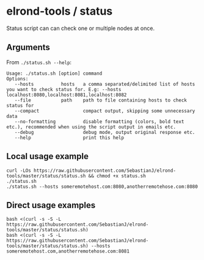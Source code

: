 # elrond-tools / status

Status script can can check one or multiple nodes at once.

## Arguments
From `./status.sh --help`:

```
Usage: ./status.sh [option] command
Options:
   --hosts          hosts   a comma separated/delimited list of hosts you want to check status for. E.g: --hosts localhost:8080,localhost:8081,localhost:8082
   --file           path    path to file containing hosts to check status for
   --compact                compact output, skipping some unnecessary data
   --no-formatting          disable formatting (colors, bold text etc.), recommended when using the script output in emails etc.
   --debug                  debug mode, output original response etc.
   --help                   print this help
```

## Local usage example

```
curl -LOs https://raw.githubusercontent.com/SebastianJ/elrond-tools/master/status/status.sh && chmod +x status.sh
./status.sh
./status.sh --hosts someremotehost.com:8080,anotherremotehose.com:8080
```

## Direct usage examples

```
bash <(curl -s -S -L https://raw.githubusercontent.com/SebastianJ/elrond-tools/master/status/status.sh)
bash <(curl -s -S -L https://raw.githubusercontent.com/SebastianJ/elrond-tools/master/status/status.sh) --hosts someremotehost.com,anotherremotehose.com:8081
```
